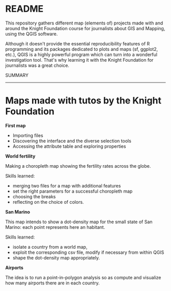 README
======

This repository gathers different map (elements of) projects made with and around the Knight Foundation course for journalists about GIS and Mapping, using the QGIS software. 

Although it doesn't provide the essential reproducibility features of R programming and its packages dedicated to plots and maps (sf, ggplot2, etc.), QGIS is a highly powerful program which can turn into a wonderful investigation tool. That's why learning it with the Knight Foundation for journalists was a great choice.


SUMMARY
_______

Maps made with tutos by the Knight Foundation
=============================================

**First map**

- Importing files
- Discovering the interface and the diverse selection tools
- Accessing the attribute table and exploring properties

**World fertility**

Making a choropleth map showing the fertility rates across the globe.

Skills learned:
- merging two files for a map with additional features
- set the right parameters for a successful choropleth map
- choosing the breaks
- reflecting on the choice of colors. 

**San Marino**

This map intends to show a dot-density map for the small state of San Marino: each point represents here an habitant.

Skills learned:
- isolate a country from a world map, 
- exploit the corresponding csv file, modify if necessary from within QGIS
- shape the dot-density map appropriately.

**Airports**

The idea is to run a point-in-polygon analysis so as compute and visualize how many airports there are in each country.



